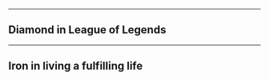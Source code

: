 -----------------------------------------------------------------
Diamond in League of Legends
-----------------------------------------------------------------

-----------------------------------------------------------------
Iron in living a fulfilling life
-----------------------------------------------------------------


